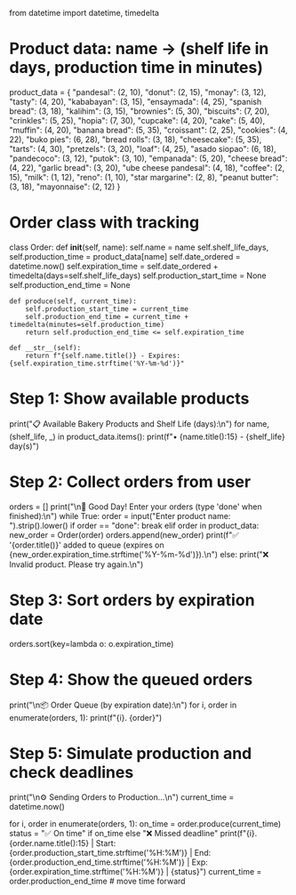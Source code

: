from datetime import datetime, timedelta

# Product data: name → (shelf life in days, production time in minutes)
product_data = {
    "pandesal": (2, 10),
    "donut": (2, 15),
    "monay": (3, 12),
    "tasty": (4, 20),
    "kababayan": (3, 15),
    "ensaymada": (4, 25),
    "spanish bread": (3, 18),
    "kalihim": (3, 15),
    "brownies": (5, 30),
    "biscuits": (7, 20),
    "crinkles": (5, 25),
    "hopia": (7, 30),
    "cupcake": (4, 20),
    "cake": (5, 40),
    "muffin": (4, 20),
    "banana bread": (5, 35),
    "croissant": (2, 25),
    "cookies": (4, 22),
    "buko pies": (6, 28),
    "bread rolls": (3, 18),
    "cheesecake": (5, 35),
    "tarts": (4, 30),
    "pretzels": (3, 20),
    "loaf": (4, 25),
    "asado siopao": (6, 18),
    "pandecoco": (3, 12),
    "putok": (3, 10),
    "empanada": (5, 20),
    "cheese bread": (4, 22),
    "garlic bread": (3, 20),
    "ube cheese pandesal": (4, 18),
    "coffee": (2, 15),
    "milk": (1, 12),
    "reno": (1, 10),
    "star margarine": (2, 8),
    "peanut butter": (3, 18),
    "mayonnaise": (2, 12)
}

# Order class with tracking
class Order:
    def __init__(self, name):
        self.name = name
        self.shelf_life_days, self.production_time = product_data[name]
        self.date_ordered = datetime.now()
        self.expiration_time = self.date_ordered + timedelta(days=self.shelf_life_days)
        self.production_start_time = None
        self.production_end_time = None

    def produce(self, current_time):
        self.production_start_time = current_time
        self.production_end_time = current_time + timedelta(minutes=self.production_time)
        return self.production_end_time <= self.expiration_time

    def __str__(self):
        return f"{self.name.title()} - Expires: {self.expiration_time.strftime('%Y-%m-%d')}"

# Step 1: Show available products
print("📋 Available Bakery Products and Shelf Life (days):\n")
for name, (shelf_life, _) in product_data.items():
    print(f"• {name.title():15} - {shelf_life} day(s)")

# Step 2: Collect orders from user
orders = []
print("\n🧾 Good Day! Enter your orders (type 'done' when finished):\n")
while True:
    order = input("Enter product name: ").strip().lower()
    if order == "done":
        break
    elif order in product_data:
        new_order = Order(order)
        orders.append(new_order)
        print(f"✅ '{order.title()}' added to queue (expires on {new_order.expiration_time.strftime('%Y-%m-%d')}).\n")
    else:
        print("❌ Invalid product. Please try again.\n")

# Step 3: Sort orders by expiration date
orders.sort(key=lambda o: o.expiration_time)

# Step 4: Show the queued orders
print("\n📦 Order Queue (by expiration date):\n")
for i, order in enumerate(orders, 1):
    print(f"{i}. {order}")

# Step 5: Simulate production and check deadlines
print("\n⚙️  Sending Orders to Production...\n")
current_time = datetime.now()

for i, order in enumerate(orders, 1):
    on_time = order.produce(current_time)
    status = "✅ On time" if on_time else "❌ Missed deadline"
    print(f"{i}. {order.name.title():15} | Start: {order.production_start_time.strftime('%H:%M')} | End: {order.production_end_time.strftime('%H:%M')} | Exp: {order.expiration_time.strftime('%H:%M')} | {status}")
    current_time = order.production_end_time  # move time forward
